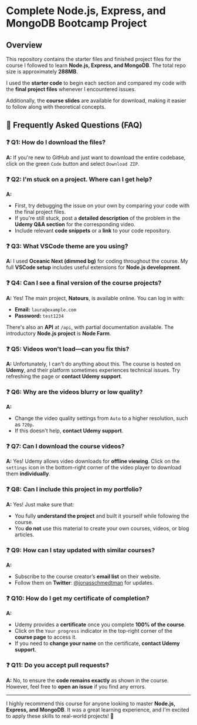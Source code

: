 # Complete Node.js, Express, and MongoDB Bootcamp Project

## Overview
This repository contains the starter files and finished project files for the course I followed to learn **Node.js, Express, and MongoDB**. The total repo size is approximately **288MB**.

I used the **starter code** to begin each section and compared my code with the **final project files** whenever I encountered issues.

Additionally, the **course slides** are available for download, making it easier to follow along with theoretical concepts.

## 📌 Frequently Asked Questions (FAQ)

### ❓ Q1: How do I download the files?
**A:** If you're new to GitHub and just want to download the entire codebase, click on the green `Code` button and select `Download ZIP`.

### ❓ Q2: I'm stuck on a project. Where can I get help?
**A:**
- First, try debugging the issue on your own by comparing your code with the final project files.
- If you're still stuck, post a **detailed description** of the problem in the **Udemy Q&A section** for the corresponding video.
- Include relevant **code snippets** or a **link** to your code repository.

### ❓ Q3: What VSCode theme are you using?
**A:** I used **Oceanic Next (dimmed bg)** for coding throughout the course. My full **VSCode setup** includes useful extensions for **Node.js development**.

### ❓ Q4: Can I see a final version of the course projects?
**A:** Yes! The main project, **Natours**, is available online. You can log in with:
- **Email:** `laura@example.com`
- **Password:** `test1234`

There's also an **API** at `/api`, with partial documentation available. The introductory **Node.js project** is **Node Farm**.

### ❓ Q5: Videos won't load—can you fix this?
**A:** Unfortunately, I can't do anything about this. The course is hosted on **Udemy**, and their platform sometimes experiences technical issues. Try refreshing the page or **contact Udemy support**.

### ❓ Q6: Why are the videos blurry or low quality?
**A:**
- Change the video quality settings from `Auto` to a higher resolution, such as `720p`.
- If this doesn't help, **contact Udemy support**.

### ❓ Q7: Can I download the course videos?
**A:** Yes! Udemy allows video downloads for **offline viewing**. Click on the `settings` icon in the bottom-right corner of the video player to download them **individually**.

### ❓ Q8: Can I include this project in my portfolio?
**A:** Yes! Just make sure that:
- You fully **understand the project** and built it yourself while following the course.
- You **do not** use this material to create your own courses, videos, or blog articles.

### ❓ Q9: How can I stay updated with similar courses?
**A:**
- Subscribe to the course creator’s **email list** on their website.
- Follow them on **Twitter**: [@jonasschmedtman](https://twitter.com/jonasschmedtman) for updates.

### ❓ Q10: How do I get my certificate of completion?
**A:**
- Udemy provides a **certificate** once you complete **100% of the course**.
- Click on the `Your progress` indicator in the top-right corner of the **course page** to access it.
- If you need to **change your name** on the certificate, **contact Udemy support**.

### ❓ Q11: Do you accept pull requests?
**A:** No, to ensure the **code remains exactly** as shown in the course. However, feel free to **open an issue** if you find any errors.

---
I highly recommend this course for anyone looking to master **Node.js, Express, and MongoDB**. It was a great learning experience, and I'm excited to apply these skills to real-world projects! 🚀

